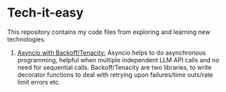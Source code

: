 # Tech-it-easy
This repository contains my code files from exploring and learning new technologies. 

1. [Asyncio with Backoff/Tenacity:](https://github.com/nafis-neehal/tech-it-easy/blob/main/1_Asyncio_with_Backoff_Tenacity.ipynb) Asyncio helps to do asynchronous programming, helpful when multiple independent LLM API calls and no need for sequential calls. Backoff/Tenacity are two libraries, to write decorator functions to deal with retrying upon failures/time outs/rate limit errors etc. 
